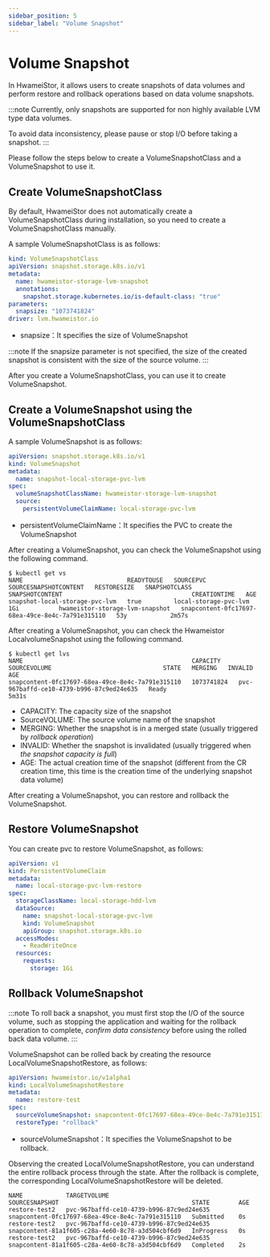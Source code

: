 ```yaml
---
sidebar_position: 5
sidebar_label: "Volume Snapshot"
---
```


# Volume Snapshot

In HwameiStor, it allows users to create snapshots of data volumes and perform restore and rollback operations based on data volume snapshots.

:::note
Currently, only snapshots are supported for non highly available LVM type data volumes.

To avoid data inconsistency, please pause or stop I/O before taking a snapshot.
:::

Please follow the steps below to create a VolumeSnapshotClass and a VolumeSnapshot to use it.

## Create VolumeSnapshotClass

By default, HwameiStor does not automatically create a VolumeSnapshotClass during installation, so you need to create a VolumeSnapshotClass manually.

A sample VolumeSnapshotClass is as follows:

```yaml
kind: VolumeSnapshotClass
apiVersion: snapshot.storage.k8s.io/v1
metadata:
  name: hwameistor-storage-lvm-snapshot
  annotations:
    snapshot.storage.kubernetes.io/is-default-class: "true"
parameters:
  snapsize: "1073741824"
driver: lvm.hwameistor.io
```

- snapsize：It specifies the size of VolumeSnapshot

:::note
If the snapsize parameter is not specified, the size of the created snapshot is consistent with the size of the source volume.
:::

After you create a VolumeSnapshotClass, you can use it to create VolumeSnapshot.

## Create a VolumeSnapshot using the VolumeSnapshotClass

A sample VolumeSnapshot is as follows:

```yaml
apiVersion: snapshot.storage.k8s.io/v1
kind: VolumeSnapshot
metadata:
  name: snapshot-local-storage-pvc-lvm
spec:
  volumeSnapshotClassName: hwameistor-storage-lvm-snapshot
  source:
    persistentVolumeClaimName: local-storage-pvc-lvm
```

- persistentVolumeClaimName：It specifies the PVC to create the VolumeSnapshot

After creating a VolumeSnapshot, you can check the VolumeSnapshot using the following command.

```console
$ kubectl get vs
NAME                             READYTOUSE   SOURCEPVC               SOURCESNAPSHOTCONTENT   RESTORESIZE   SNAPSHOTCLASS                     SNAPSHOTCONTENT                                    CREATIONTIME   AGE
snapshot-local-storage-pvc-lvm   true         local-storage-pvc-lvm                           1Gi           hwameistor-storage-lvm-snapshot   snapcontent-0fc17697-68ea-49ce-8e4c-7a791e315110   53y            2m57s
```

After creating a VolumeSnapshot, you can check the Hwameistor LocalvolumeSnapshot using the following command.

```console
$ kubectl get lvs
NAME                                               CAPACITY     SOURCEVOLUME                               STATE   MERGING   INVALID   AGE
snapcontent-0fc17697-68ea-49ce-8e4c-7a791e315110   1073741824   pvc-967baffd-ce10-4739-b996-87c9ed24e635   Ready                       5m31s
```

- CAPACITY: The capacity size of the snapshot
- SourceVOLUME: The source volume name of the snapshot
- MERGING: Whether the snapshot is in a merged state (usually triggered by *rollback operation*)
- INVALID: Whether the snapshot is invalidated (usually triggered when *the snapshot capacity is full*)
- AGE: The actual creation time of the snapshot (different from the CR creation time, this time is the creation time of the underlying snapshot data volume)

After creating a VolumeSnapshot, you can restore and rollback the VolumeSnapshot.

## Restore VolumeSnapshot

You can create pvc to restore VolumeSnapshot, as follows:

```yaml
apiVersion: v1
kind: PersistentVolumeClaim
metadata:
  name: local-storage-pvc-lvm-restore
spec:
  storageClassName: local-storage-hdd-lvm
  dataSource:
    name: snapshot-local-storage-pvc-lvm
    kind: VolumeSnapshot
    apiGroup: snapshot.storage.k8s.io
  accessModes:
    - ReadWriteOnce
  resources:
    requests:
      storage: 1Gi
```

## Rollback VolumeSnapshot

:::note
To roll back a snapshot, you must first stop the I/O of the source volume, such as stopping the application and waiting for the rollback operation to complete,
*confirm data consistency* before using the rolled back data volume.
:::

VolumeSnapshot can be rolled back by creating the resource LocalVolumeSnapshotRestore, as follows:

```yaml
apiVersion: hwameistor.io/v1alpha1
kind: LocalVolumeSnapshotRestore
metadata:
  name: restore-test
spec:
  sourceVolumeSnapshot: snapcontent-0fc17697-68ea-49ce-8e4c-7a791e315110
  restoreType: "rollback"
```

- sourceVolumeSnapshot：It specifies the VolumeSnapshot to be rollback.

Observing the created LocalVolumeSnapshotRestore, you can understand the entire rollback process through the state. After the rollback is complete, the corresponding LocalVolumeSnapshotRestore will be deleted.

```console
NAME            TARGETVOLUME                               SOURCESNAPSHOT                                     STATE        AGE
restore-test2   pvc-967baffd-ce10-4739-b996-87c9ed24e635   snapcontent-0fc17697-68ea-49ce-8e4c-7a791e315110   Submitted    0s
restore-test2   pvc-967baffd-ce10-4739-b996-87c9ed24e635   snapcontent-81a1f605-c28a-4e60-8c78-a3d504cbf6d9   InProgress   0s
restore-test2   pvc-967baffd-ce10-4739-b996-87c9ed24e635   snapcontent-81a1f605-c28a-4e60-8c78-a3d504cbf6d9   Completed    2s
```
